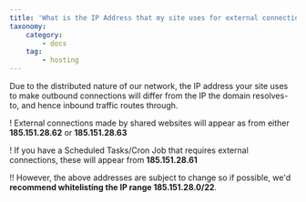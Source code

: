 ```yaml
---
title: 'What is the IP Address that my site uses for external connections?'
taxonomy:
    category:
        - docs
    tag:
        - hosting
---
```


Due to the distributed nature of our network, the IP address your site uses to make outbound connections will differ from the IP the domain resolves-to, and hence inbound traffic routes through.

! External connections made by shared websites will appear as from either **185.151.28.62** or **185.151.28.63**

! If you have a Scheduled Tasks/Cron Job that requires external connections, these will appear from **185.151.28.61**

!! However, the above addresses are subject to change so if possible, we'd **recommend whitelisting the IP range 185.151.28.0/22**.